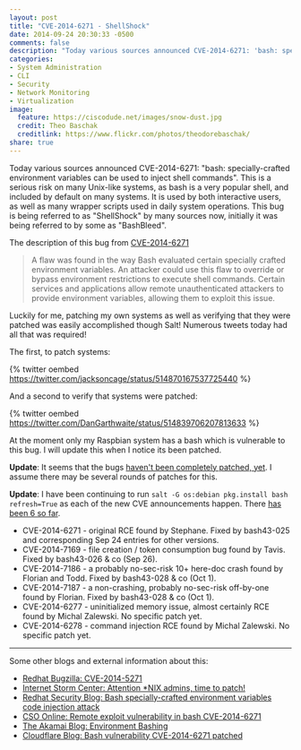 ```yaml
---
layout: post
title: "CVE-2014-6271 - ShellShock"
date: 2014-09-24 20:30:33 -0500
comments: false
description: "Today various sources announced CVE-2014-6271: 'bash: specially-crafted environment variables can be used to inject shell commands'. This is a serious risk on many Unix-like systems, as bash is a very popular shell, and included by default on many systems. It is used by both interactive users, as well as many wrapper scripts used in daily system operations."
categories:
- System Administration
- CLI
- Security
- Network Monitoring
- Virtualization
image:
  feature: https://ciscodude.net/images/snow-dust.jpg
  credit: Theo Baschak
  creditlink: https://www.flickr.com/photos/theodorebaschak/
share: true
---
```

Today various sources announced CVE-2014-6271: "bash: specially-crafted environment variables can be used to inject shell commands". This is a serious risk on many Unix-like systems, as bash is a very popular shell, and included by default on many systems. It is used by both interactive users, as well as many wrapper scripts used in daily system operations. This bug is being referred to as "ShellShock" by many sources now, initially it was being referred to by some as "BashBleed". 

The description of this bug from [CVE-2014-6271](https://bugzilla.redhat.com/show_bug.cgi?id=CVE-2014-6271)

>	A flaw was found in the way Bash evaluated certain specially crafted environment variables. An attacker could use this flaw to override or bypass environment restrictions to execute shell commands. Certain services and applications allow remote unauthenticated attackers to provide environment variables, allowing them to exploit this issue.

Luckily for me, patching my own systems as well as verifying that they were patched was easily accomplished though Salt! Numerous tweets today had all that was required!

The first, to patch systems:

{% twitter oembed https://twitter.com/jacksoncage/status/514870167537725440 %}

And a second to verify that systems were patched:

{% twitter oembed https://twitter.com/DanGarthwaite/status/514839706207813633 %}

At the moment only my Raspbian system has a bash which is vulnerable to this bug. I will update this when I notice its been patched.

**Update**: It seems that the bugs [haven't been completely patched, yet](http://www.openwall.com/lists/oss-security/2014/09/25/3). I assume there may be several rounds of patches for this. 

**Update**: I have been continuing to run `salt -G os:debian pkg.install bash refresh=True` as each of the new CVE announcements happen. There [has been 6 so far](http://www.openwall.com/lists/oss-security/2014/10/02/28).

*	CVE-2014-6271 - original RCE found by Stephane. Fixed by bash43-025 and corresponding Sep 24 entries for other versions.
*	CVE-2014-7169 - file creation / token consumption bug found by Tavis. Fixed by bash43-026 & co (Sep 26).
*	CVE-2014-7186 - a probably no-sec-risk 10+ here-doc crash found by Florian and Todd. Fixed by bash43-028 & co (Oct 1).
*	CVE-2014-7187 - a non-crashing, probably no-sec-risk off-by-one found by Florian.  Fixed by bash43-028 & co (Oct 1).
*	CVE-2014-6277 - uninitialized memory issue, almost certainly RCE found by Michal Zalewski. No specific patch yet.
*	CVE-2014-6278 - command injection RCE found by Michal Zalewski. No specific patch yet.

- - -

Some other blogs and external information about this:

*	[Redhat Bugzilla: CVE-2014-5271](https://bugzilla.redhat.com/show_bug.cgi?id=CVE-2014-6271)
*	[Internet Storm Center: Attention *NIX admins, time to patch!](https://isc.sans.edu/forums/diary/Attention+NIX+admins+time+to+patch+/18703)
*	[Redhat Security Blog: Bash specially-crafted environment variables code injection attack](https://securityblog.redhat.com/2014/09/24/bash-specially-crafted-environment-variables-code-injection-attack/)
*	[CSO Online: Remote exploit vulnerability in bash CVE-2014-6271](http://www.csoonline.com/article/2687265/application-security/remote-exploit-in-bash-cve-2014-6271.html)
*	[The Akamai Blog: Environment Bashing](https://blogs.akamai.com/2014/09/environment-bashing.html)
*	[Cloudflare Blog: Bash vulnerability CVE-2014-6271 patched](https://blog.cloudflare.com/bash-vulnerability-cve-2014-6271-patched/)

